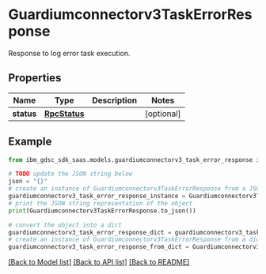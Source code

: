 # Guardiumconnectorv3TaskErrorResponse

Response to log error task execution.

## Properties

Name | Type | Description | Notes
------------ | ------------- | ------------- | -------------
**status** | [**RpcStatus**](RpcStatus.md) |  | [optional] 

## Example

```python
from ibm_gdsc_sdk_saas.models.guardiumconnectorv3_task_error_response import Guardiumconnectorv3TaskErrorResponse

# TODO update the JSON string below
json = "{}"
# create an instance of Guardiumconnectorv3TaskErrorResponse from a JSON string
guardiumconnectorv3_task_error_response_instance = Guardiumconnectorv3TaskErrorResponse.from_json(json)
# print the JSON string representation of the object
print(Guardiumconnectorv3TaskErrorResponse.to_json())

# convert the object into a dict
guardiumconnectorv3_task_error_response_dict = guardiumconnectorv3_task_error_response_instance.to_dict()
# create an instance of Guardiumconnectorv3TaskErrorResponse from a dict
guardiumconnectorv3_task_error_response_from_dict = Guardiumconnectorv3TaskErrorResponse.from_dict(guardiumconnectorv3_task_error_response_dict)
```
[[Back to Model list]](../README.md#documentation-for-models) [[Back to API list]](../README.md#documentation-for-api-endpoints) [[Back to README]](../README.md)


